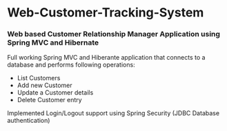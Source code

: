 # Web-Customer-Tracking-System
### Web based Customer Relationship Manager Application using Spring MVC and Hibernate

Full working Spring MVC and Hiberante application that connects to a database and performs following operations:
- List Customers
- Add new Customer
- Update a Customer details
- Delete Customer entry

Implemented Login/Logout support using Spring Security (JDBC Database authentication)
